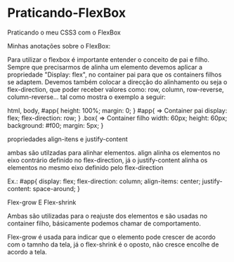 # Praticando-FlexBox
 Praticando o meu CSS3 com o FlexBox

Minhas anotações sobre o FlexBox:

Para utilizar o flexbox é importante entender o conceito de pai e filho. Sempre que precisarmos 
de alinha um elemento devemos aplicar a propriedade "Display: flex", no container pai para que
os containers filhos se adaptem. Devemos também colocar a direcção do alinhamento ou seja o
flex-direction, que poder receber valores como: row, column, row-reverse, column-reverse... tal
como mostra o exemplo a seguir:

html, body, #app{
    height: 100%;
    margin: 0;
}
#app{ => Container pai
    display: flex;
    flex-direction: row;
}
.box{ => Container filho
    width: 60px;
    height: 60px;
    background: #f00;
    margin: 5px;
}

propriedades align-itens e justify-content

ambas são utilzadas para alinhar elementos. align alinha os elementos no eixo contrário definido no flex-direction, já o justify-content alinha os elementos no  mesmo eixo definido pelo flex-direction

Ex.:
#app{
    display: flex;
    flex-direction: column;
    align-items: center;
    justify-content: space-around;
}

Flex-grow E Flex-shrink

Ambas são utilizadas para o reajuste dos elementos e são usadas no container filho, básicamente podemos chamar de comportamento.

Flex-grow é usada para indicar que o elemento pode crescer de acordo com o tamnho da tela, já o flex-shrink é o oposto, não cresce encolhe de acordo a tela.